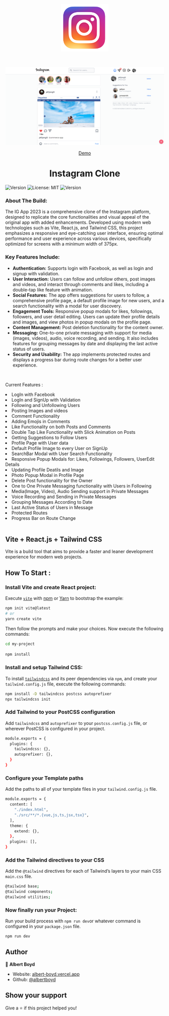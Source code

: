 <div align="center" id="top" className="mb-10">
<img src="./public/favicon.ico" alt="IG App 2023" width="150" height="150" />

&#xa0;

  <img src="./public/Screenshot.png" alt="IG App 2023" />

<a href="https://albert-ig.vercel.app">Demo</a>

</div>

<h1 align="center">Instagram Clone</h1>
<p>
  <img alt="Version" src="https://img.shields.io/badge/version-0.1.0-blue.svg?cacheSeconds=2592000" />
  <img alt="License: MIT" src="https://img.shields.io/badge/License-MIT-yellow.svg" />
  <img alt="Version" src="https://img.shields.io/badge/Instagram-Clone-brightgreen" />
</p>

### About The Build:

The IG App 2023 is a comprehensive clone of the Instagram platform, designed to replicate the core functionalities and visual appeal of the original app with added enhancements. Developed using modern web technologies such as Vite, React.js, and Tailwind CSS, this project emphasizes a responsive and eye-catching user interface, ensuring optimal performance and user experience across various devices, specifically optimized for screens with a minimum width of 375px.

### Key Features Include:
- **Authentication:** Supports login with Facebook, as well as login and signup with validation.
- **User Interaction:** Users can follow and unfollow others, post images and videos, and interact through comments and likes, including a double-tap like feature with animation.
- **Social Features:** The app offers suggestions for users to follow, a comprehensive profile page, a default profile image for new users, and a search functionality with a modal for user discovery.
- **Engagement Tools:** Responsive popup modals for likes, followings, followers, and user detail editing. Users can update their profile details and images, and view photos in popup modals on the profile page.
- **Content Management:** Post deletion functionality for the content owner.
- **Messaging:** One-to-one private messaging with support for media (images, videos), audio, voice recording, and sending. It also includes features for grouping messages by date and displaying the last active status of users.
- **Security and Usability:** The app implements protected routes and displays a progress bar during route changes for a better user experience.


<br />

Current Features :
<li>LogIn with Facebook</li>
<li>LogIn and SignUp with Validation</li>
<li>Following and Unfollowing Users</li>
<li>Posting Images and videos</li>
<li>Comment Functionality</li>
<li>Adding Emojis in Comments</li>
<li>Like Functionality on both Posts and Comments</li>
<li>Double Tap Like Functionality with Slick Animation on Posts</li>
<li>Getting Suggestions to Follow Users</li>
<li>Profile Page with User data</li>
<li>Default Profile Image to every User on SignUp</li>
<li>SearchBar Modal with User Search Functionality</li>
<li>Responsive Popup Modals for: Likes, Followings, Followers, UserEdit Details </li>
<li>Updating Profile Deatils and Image</li>
<li>Photo Popup Modal in Profile Page</li>
<li>Delete Post functionality for the Owner</li>
<li>One to One Private Messaging functionality with Users in Following</li>
<li>Media(Image, Video), Audio Sending support in Private Messages</li>
<li>Voice Recording and Sending in Private Messages</li>
<li>Grouping Messages According to Date</li>
<li>Last Active Status of Users in Message</li>
<li>Protected Routes</li>
<li>Progress Bar on Route Change</li>
<br/>

## Vite + React.js + Tailwind CSS

Vite is a build tool that aims to provide a faster and leaner development experience for modern web projects.

## How To Start :

### Install Vite and create React project:

Execute [`vite`](https://vitejs.dev/guide/#scaffolding-your-first-vite-project) with [npm](https://docs.npmjs.com/cli/init) or [Yarn](https://yarnpkg.com/lang/en/docs/cli/create/) to bootstrap the example:

```bash
npm init vite@latest
# or
yarn create vite
```

Then follow the prompts and make your choices.
Now execute the following commands:

```bash
cd my-project

npm install
```

### Install and setup Tailwind CSS:

To install [`tailwindcss`](https://tailwindcss.com/docs/installation/using-postcss) and its peer dependencies via `npm`, and create your `tailwind.config.js` file, execute the following commands:

```bash
npm install -D tailwindcss postcss autoprefixer
npx tailwindcss init
```

### Add Tailwind to your PostCSS configuration

Add `tailwindcss` and `autoprefixer` to your `postcss.config.js` file, or wherever PostCSS is configured in your project.

```bash
module.exports = {
  plugins: {
    tailwindcss: {},
    autoprefixer: {},
  }
}
```

### Configure your Template paths

Add the paths to all of your template files in your `tailwind.config.js` file.

```bash
module.exports = {
  content: [
    "./index.html",
    "./src/**/*.{vue,js,ts,jsx,tsx}",
  ],
  theme: {
    extend: {},
  },
  plugins: [],
}
```

### Add the Tailwind directives to your CSS

Add the `@tailwind` directives for each of Tailwind’s layers to your main CSS `main.css` file.

```bash
@tailwind base;
@tailwind components;
@tailwind utilities;
```

### Now finally run your Project:

Run your build process with `npm run dev`or whatever command is configured in your `package.json` file.

```bash
npm run dev
```

## Author

👤 **Albert Boyd**

- Website: [albert-boyd.vercel.app](https://albert-boyd.vercel.app)
- Github: [@albertboyd](https://github.com/albertboyd)

## Show your support

Give a ⭐️ if this project helped you!
